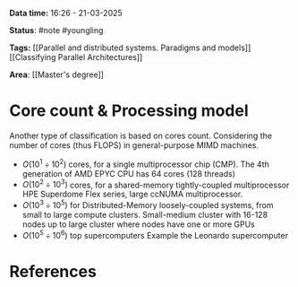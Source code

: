 **Data time:** 16:26 - 21-03-2025

**Status**: #note #youngling 

**Tags:** [[Parallel and distributed systems. Paradigms and models]] [[Classifying Parallel Architectures]]

**Area**: [[Master's degree]]
# Core count & Processing model

Another type of classification is based on cores count. Considering the number of cores (thus FLOPS) in general-purpose MIMD machines.
- $O(10^1 \div 10^2)$ cores, for a single multiprocessor chip (CMP).
	The 4th generation of AMD EPYC CPU has 64 cores (128 threads)
- $O(10^2 \div 10^3)$ cores, for a shared-memory tightly-coupled multiprocessor
	HPE Superdome Flex series, large ccNUMA multiprocessor.
- $O(10^3 \div 10^5)$ for Distributed-Memory loosely-coupled systems, from small to large compute clusters.
	Small-medium cluster with 16-128 nodes up to large cluster where nodes have one or more GPUs
- $O(10^5 \div 10^6)$ top supercomputers
	Example the Leonardo supercomputer

# References